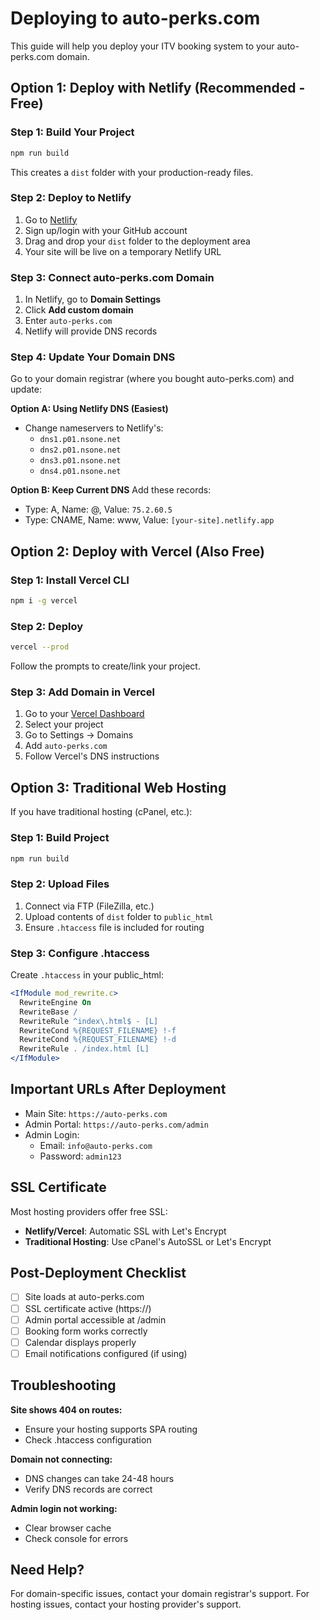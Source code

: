 # Deploying to auto-perks.com

This guide will help you deploy your ITV booking system to your auto-perks.com domain.

## Option 1: Deploy with Netlify (Recommended - Free)

### Step 1: Build Your Project
```bash
npm run build
```
This creates a `dist` folder with your production-ready files.

### Step 2: Deploy to Netlify
1. Go to [Netlify](https://app.netlify.com)
2. Sign up/login with your GitHub account
3. Drag and drop your `dist` folder to the deployment area
4. Your site will be live on a temporary Netlify URL

### Step 3: Connect auto-perks.com Domain
1. In Netlify, go to **Domain Settings**
2. Click **Add custom domain**
3. Enter `auto-perks.com`
4. Netlify will provide DNS records

### Step 4: Update Your Domain DNS
Go to your domain registrar (where you bought auto-perks.com) and update:

**Option A: Using Netlify DNS (Easiest)**
- Change nameservers to Netlify's:
  - `dns1.p01.nsone.net`
  - `dns2.p01.nsone.net`
  - `dns3.p01.nsone.net`
  - `dns4.p01.nsone.net`

**Option B: Keep Current DNS**
Add these records:
- Type: A, Name: @, Value: `75.2.60.5`
- Type: CNAME, Name: www, Value: `[your-site].netlify.app`

## Option 2: Deploy with Vercel (Also Free)

### Step 1: Install Vercel CLI
```bash
npm i -g vercel
```

### Step 2: Deploy
```bash
vercel --prod
```
Follow the prompts to create/link your project.

### Step 3: Add Domain in Vercel
1. Go to your [Vercel Dashboard](https://vercel.com/dashboard)
2. Select your project
3. Go to Settings → Domains
4. Add `auto-perks.com`
5. Follow Vercel's DNS instructions

## Option 3: Traditional Web Hosting

If you have traditional hosting (cPanel, etc.):

### Step 1: Build Project
```bash
npm run build
```

### Step 2: Upload Files
1. Connect via FTP (FileZilla, etc.)
2. Upload contents of `dist` folder to `public_html`
3. Ensure `.htaccess` file is included for routing

### Step 3: Configure .htaccess
Create `.htaccess` in your public_html:
```apache
<IfModule mod_rewrite.c>
  RewriteEngine On
  RewriteBase /
  RewriteRule ^index\.html$ - [L]
  RewriteCond %{REQUEST_FILENAME} !-f
  RewriteCond %{REQUEST_FILENAME} !-d
  RewriteRule . /index.html [L]
</IfModule>
```

## Important URLs After Deployment

- Main Site: `https://auto-perks.com`
- Admin Portal: `https://auto-perks.com/admin`
- Admin Login: 
  - Email: `info@auto-perks.com`
  - Password: `admin123`

## SSL Certificate

Most hosting providers offer free SSL:
- **Netlify/Vercel**: Automatic SSL with Let's Encrypt
- **Traditional Hosting**: Use cPanel's AutoSSL or Let's Encrypt

## Post-Deployment Checklist

- [ ] Site loads at auto-perks.com
- [ ] SSL certificate active (https://)
- [ ] Admin portal accessible at /admin
- [ ] Booking form works correctly
- [ ] Calendar displays properly
- [ ] Email notifications configured (if using)

## Troubleshooting

**Site shows 404 on routes:**
- Ensure your hosting supports SPA routing
- Check .htaccess configuration

**Domain not connecting:**
- DNS changes can take 24-48 hours
- Verify DNS records are correct

**Admin login not working:**
- Clear browser cache
- Check console for errors

## Need Help?

For domain-specific issues, contact your domain registrar's support.
For hosting issues, contact your hosting provider's support.